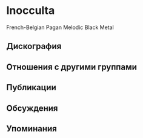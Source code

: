# Inocculta

French-Belgian Pagan Melodic Black Metal

## Дискография


## Отношения с другими группами


## Публикации


## Обсуждения


## Упоминания


